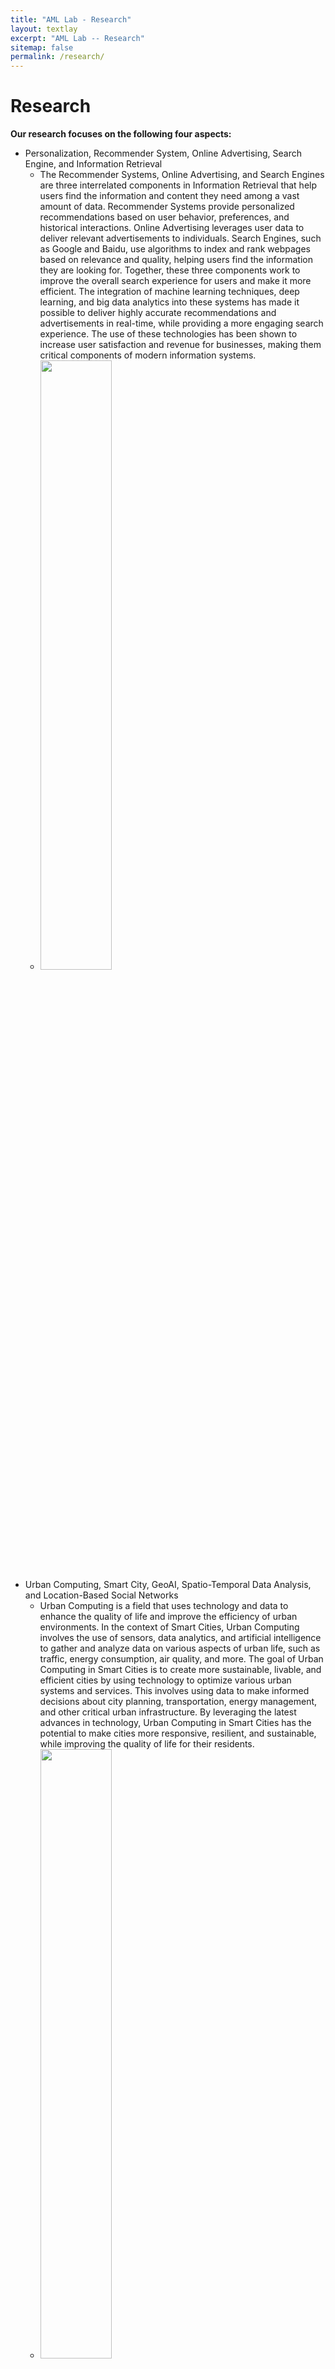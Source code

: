 ```yaml
---
title: "AML Lab - Research"
layout: textlay
excerpt: "AML Lab -- Research"
sitemap: false
permalink: /research/
---
```


# Research
**Our research focuses on the following four aspects:**
- Personalization, Recommender System, Online Advertising, Search Engine, and Information Retrieval
  - The Recommender Systems, Online Advertising, and Search Engines are three interrelated components in Information Retrieval that help users find the information and content they need among a vast amount of data. Recommender Systems provide personalized recommendations based on user behavior, preferences, and historical interactions. Online Advertising leverages user data to deliver relevant advertisements to individuals. Search Engines, such as Google and Baidu, use algorithms to index and rank webpages based on relevance and quality, helping users find the information they are looking for. Together, these three components work to improve the overall search experience for users and make it more efficient. The integration of machine learning techniques, deep learning, and big data analytics into these systems has made it possible to deliver highly accurate recommendations and advertisements in real-time, while providing a more engaging search experience. The use of these technologies has been shown to increase user satisfaction and revenue for businesses, making them critical components of modern information systems.
  -  <img src="{{ site.url }}{{ site.baseurl }}/images/respic/rec.jpg" class="img-responsive" width="50%" style="float: center" />
- Urban Computing, Smart City, GeoAI, Spatio-Temporal Data Analysis, and Location-Based Social Networks
  -  Urban Computing is a field that uses technology and data to enhance the quality of life and improve the efficiency of urban environments. In the context of Smart Cities, Urban Computing involves the use of sensors, data analytics, and artificial intelligence to gather and analyze data on various aspects of urban life, such as traffic, energy consumption, air quality, and more. The goal of Urban Computing in Smart Cities is to create more sustainable, livable, and efficient cities by using technology to optimize various urban systems and services. This involves using data to make informed decisions about city planning, transportation, energy management, and other critical urban infrastructure. By leveraging the latest advances in technology, Urban Computing in Smart Cities has the potential to make cities more responsive, resilient, and sustainable, while improving the quality of life for their residents.
  -  <img src="{{ site.url }}{{ site.baseurl }}/images/respic/ubcom.png" class="img-responsive" width="50%" style="float: center" />
- Theoretical Machine Learning: Deep Reinforcement Learning, AutoML, Graph Learning, Trustworthy AI, and Multimodal ML
  -  <img src="{{ site.url }}{{ site.baseurl }}/images/respic/ml.jpeg" class="img-responsive" width="50%" style="float: center" />
- AI + X: Education, Healthcare, Carbon Neutral, Social Computing, E-commerce, Finance, and Ecosystem
  -  <img src="{{ site.url }}{{ site.baseurl }}/images/respic/ai.jpg" class="img-responsive" width="50%" style="float: center" />
